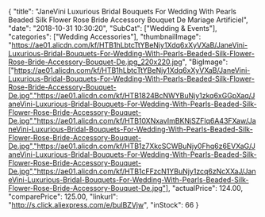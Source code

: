 {
	"title": "JaneVini Luxurious Bridal Bouquets For Wedding With Pearls Beaded Silk Flower Rose Bride Accessory Bouquet De Mariage Artificiel",
	"date": "2018-10-31 10:30:20",
	"SubCat": ["Wedding & Events"],
	"categories": ["Wedding Accessories"],
	"thumbnailImage": "https://ae01.alicdn.com/kf/HTB1hLbtcTtYBeNjy1Xdq6xXyVXaB/JaneVini-Luxurious-Bridal-Bouquets-For-Wedding-With-Pearls-Beaded-Silk-Flower-Rose-Bride-Accessory-Bouquet-De.jpg_220x220.jpg",
	"BigImage": ["https://ae01.alicdn.com/kf/HTB1hLbtcTtYBeNjy1Xdq6xXyVXaB/JaneVini-Luxurious-Bridal-Bouquets-For-Wedding-With-Pearls-Beaded-Silk-Flower-Rose-Bride-Accessory-Bouquet-De.jpg","https://ae01.alicdn.com/kf/HTB1824BcNWYBuNjy1zkq6xGGpXaq/JaneVini-Luxurious-Bridal-Bouquets-For-Wedding-With-Pearls-Beaded-Silk-Flower-Rose-Bride-Accessory-Bouquet-De.jpg","https://ae01.alicdn.com/kf/HTB10XNxavImBKNjSZFlq6A43FXaw/JaneVini-Luxurious-Bridal-Bouquets-For-Wedding-With-Pearls-Beaded-Silk-Flower-Rose-Bride-Accessory-Bouquet-De.jpg","https://ae01.alicdn.com/kf/HTB1z7XkcSCWBuNjy0Fhq6z6EVXaG/JaneVini-Luxurious-Bridal-Bouquets-For-Wedding-With-Pearls-Beaded-Silk-Flower-Rose-Bride-Accessory-Bouquet-De.jpg","https://ae01.alicdn.com/kf/HTB1cFFzcN1YBuNjy1zcq6zNcXXaJ/JaneVini-Luxurious-Bridal-Bouquets-For-Wedding-With-Pearls-Beaded-Silk-Flower-Rose-Bride-Accessory-Bouquet-De.jpg"],
	"actualPrice": 124.00,
	"comparePrice": 125.00,
	"linkurl": "http://s.click.aliexpress.com/e/bulBZVjw",
	"inStock": 66
}
